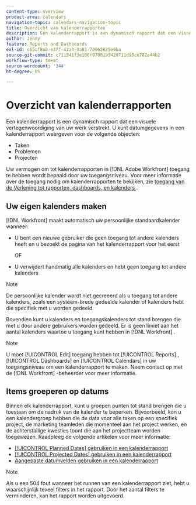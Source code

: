 ```yaml
---
content-type: overview
product-area: calendars
navigation-topic: calendars-navigation-topic
title: Overzicht van kalenderrapporten
description: Een kalenderrapport is een dynamisch rapport dat een visuele vertegenwoordiging van uw werk verstrekt. U kunt datuminformatie in een kalenderrapport weergeven voor taken, problemen en projecten.
author: Jenny
feature: Reports and Dashboards
exl-id: c65cf8ab-e37f-42a4-9a81-70962629e9ba
source-git-commit: c711541f3e166f9700195420711d95ce782a44b2
workflow-type: tm+mt
source-wordcount: '344'
ht-degree: 0%

---
```


# Overzicht van kalenderrapporten

<!-- Audited: 01/2024 -->

Een kalenderrapport is een dynamisch rapport dat een visuele vertegenwoordiging van uw werk verstrekt. U kunt datumgegevens in een kalenderrapport weergeven voor de volgende objecten:

* Taken
* Problemen
* Projecten

Uw vermogen om tot kalenderrapporten in [!DNL Adobe Workfront] toegang te hebben wordt bepaald door uw toegangsniveau. Voor meer informatie over de toegang nodig om kalenderrapporten te bekijken, zie [ toegang van de Verlening tot rapporten, dashboards, en kalenders ](../../../administration-and-setup/add-users/configure-and-grant-access/grant-access-reports-dashboards-calendars.md).

## Uw eigen kalenders maken

[!DNL Workfront] maakt automatisch uw persoonlijke standaardkalender wanneer:

* U bent een nieuwe gebruiker die geen toegang tot andere kalenders heeft en u bezoekt de pagina van het kalenderrapport voor het eerst

  OF

* U verwijdert handmatig alle kalenders en hebt geen toegang tot andere kalenders

>[!NOTE]
>
>De persoonlijke kalender wordt niet gecreeerd als u toegang tot andere kalenders, zoals een systeem-brede gedeelde kalender of kalenders hebt die specifiek met u worden gedeeld.

Bovendien kunt u kalenders en toegangskalenders tot stand brengen die met u door andere gebruikers worden gedeeld. Er is geen limiet aan het aantal kalenders waartoe u toegang kunt hebben in [!DNL Workfront] .

>[!NOTE]
>
>U moet [!UICONTROL Edit] toegang hebben tot [!UICONTROL Reports] , [!UICONTROL Dashboards] en [!UICONTROL Calendars] in uw toegangsniveau om een kalenderrapport te maken. Neem contact op met de [!DNL Workfront] -beheerder voor meer informatie.

## Items groeperen op datums

Binnen elk kalenderrapport, kunt u groepen punten tot stand brengen die u toestaan om de nadruk van de kalender te beperken. Bijvoorbeeld, kon u een kalendergroep hebben die de data voor alle taken op een specifiek project, de marketing teamleden die momenteel aan het project werken, en de achterstallige kwesties toont die aan het projectteam worden toegewezen. Raadpleeg de volgende artikelen voor meer informatie:

* [[!UICONTROL Planned Dates] gebruiken in een kalenderrapport](../../../reports-and-dashboards/reports/calendars/use-planned-dates.md)
* [[!UICONTROL Projected Dates] gebruiken in een kalenderrapport](../../../reports-and-dashboards/reports/calendars/use-projected-dates.md)
* [Aangepaste datumvelden gebruiken in een kalenderrapport](../../../reports-and-dashboards/reports/calendars/use-custom-dates.md)

>[!NOTE]
>
>Als u een 504 fout wanneer het runnen van een kalenderrapport ziet, hebt u waarschijnlijk teveel filters in het rapport. Door het aantal filters te verminderen, kan het rapport worden uitgevoerd.
